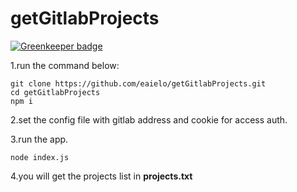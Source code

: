 # getGitlabProjects

[![Greenkeeper badge](https://badges.greenkeeper.io/aiwb/get-gitlab-projects.svg)](https://greenkeeper.io/)

1.run the command below:

```
git clone https://github.com/eaielo/getGitlabProjects.git
cd getGitlabProjects
npm i
```
2.set the config file with gitlab address and cookie for access auth.

3.run the app.
```
node index.js
```

4.you will get the projects list in **projects.txt**
